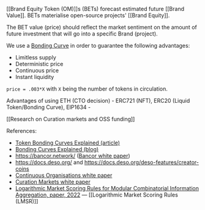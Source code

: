 [[Brand Equity Token (OM)]]s (BETs) forecast estimated future [[Brand Value]].
BETs materialise open-source projects' [[Brand Equity]].

The BET value (price) should reflect the market sentiment on the amount of future investment that will go into a specific Brand (project).

We use a [Bonding Curve](https://yos.io/2018/11/10/bonding-curves/) in order to guarantee the following advantages:

- Limitless supply
- Deterministic price
- Continuous price
- Instant liquidity

`price = .003*X` with `X` being the number of tokens in circulation.


Advantages of using ETH (CTO decision)
	- ERC721 (NFT), ERC20 (Liquid Token/Bonding Curve), EIP1634
	- 

[[Research on Curation markets and OSS funding]]

References:
- [Token Bonding Curves Explained (article)](https://medium.com/coinmonks/token-bonding-curves-explained-7a9332198e0e)
- [Bonding Curves Explained (blog)](https://yos.io/2018/11/10/bonding-curves/)
- https://bancor.network/ ([Bancor white paper](https://storage.googleapis.com/website-bancor/2018/04/01ba8253-bancor_protocol_whitepaper_en.pdf))
- https://docs.deso.org/ and https://docs.deso.org/deso-features/creator-coins
- [Continuous Organisations white paper](https://github.com/C-ORG/whitepaper/)
- [Curation Markets white paper](https://docs.google.com/document/d/1VNkBjjGhcZUV9CyC0ccWYbqeOoVKT2maqX0rK3yXB20/edit)
- [Logarithmic Market Scoring Rules for Modular Combinatorial Information Aggregation, paper, 2022](http://mason.gmu.edu/~rhanson/mktscore.pdf) — [[Logarithmic Market Scoring Rules (LMSR)]]